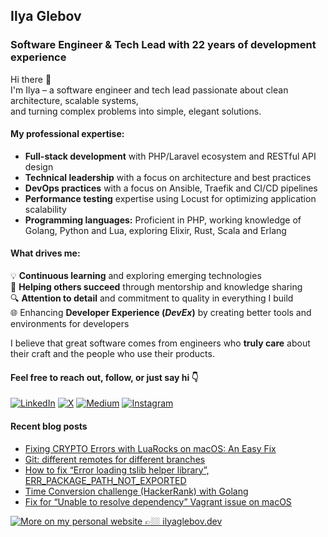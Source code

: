 ## Ilya Glebov
### Software Engineer & Tech Lead with 22 years of development experience

Hi there 👋  
I'm Ilya – a software engineer and tech lead passionate about clean architecture, scalable systems,  
and turning complex problems into simple, elegant solutions.

#### My professional expertise:
- **Full-stack development** with PHP/Laravel ecosystem and RESTful API design
- **Technical leadership** with a focus on architecture and best practices
- **DevOps practices** with a focus on Ansible, Traefik and CI/CD pipelines
- **Performance testing** expertise using Locust for optimizing application scalability
- **Programming languages:** Proficient in PHP, working knowledge of Golang, Python and Lua, exploring Elixir,  Rust, Scala and Erlang

#### What drives me:

💡 **Continuous learning** and exploring emerging technologies  
🤝 **Helping others succeed** through mentorship and knowledge sharing  
🔍 **Attention to detail** and commitment to quality in everything I build  
🌐 Enhancing **Developer Experience (_DevEx_)** by creating better tools and environments for developers  

I believe that great software comes from engineers who **truly care** about their craft and the people who use their products.

#### Feel free to reach out, follow, or just say hi 👇

[![LinkedIn](https://img.shields.io/badge/LinkedIn-Ilya_Glebov-0A66C2?logo=linkedin&logoColor=white)](https://www.linkedin.com/in/ilya-glebov/)
[![X](https://img.shields.io/badge/twitter-@glebovdev-1DA1F2?logo=x&logoColor=white)](https://x.com/glebovdev)
[![Medium](https://img.shields.io/badge/Medium-@glebovdev-000000?logo=medium&logoColor=white)](https://glebovdev.medium.com/)
[![Instagram](https://img.shields.io/badge/Instagram-@glebovdev-FD1D1D?logo=instagram&logoColor=white)](https://instagram.com/glebovdev)


#### Recent blog posts
<!-- BLOG-POST-LIST:START -->
- [Fixing CRYPTO Errors with LuaRocks on macOS: An Easy Fix](https://glebovdev.medium.com/fixing-crypto-errors-with-luarocks-on-macos-an-easy-fix-54dc49ca5abc?source=rss-5b7d5ccae745------2)
- [Git: different remotes for different branches](https://glebovdev.medium.com/git-different-remotes-for-different-branches-5fffd3477a5?source=rss-5b7d5ccae745------2)
- [How to fix “Error loading tslib helper library”, ERR_PACKAGE_PATH_NOT_EXPORTED](https://glebovdev.medium.com/how-to-fix-error-loading-tslib-helper-library-err-package-path-not-exported-5450073e6843?source=rss-5b7d5ccae745------2)
- [Time Conversion challenge &lpar;HackerRank&rpar; with Golang](https://glebovdev.medium.com/time-conversion-challenge-hackerrank-with-golang-e4efd02662ee?source=rss-5b7d5ccae745------2)
- [Fix for “Unable to resolve dependency” Vagrant issue on macOS](https://glebovdev.medium.com/fix-for-unable-to-resolve-dependency-vagrant-issue-on-macos-61228f8fa5fc?source=rss-5b7d5ccae745------2)
<!-- BLOG-POST-LIST:END -->

[![More on my personal website 👉🏼 ilyaglebov.dev](https://img.shields.io/badge/Here_more_👉🏼_ilyaglebov.dev-000000?style=for-the-badge)](https://ilyaglebov.dev)
